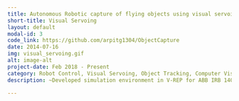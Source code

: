 ```yaml
---
title: Autonomous Robotic capture of flying objects using visual servoing
short-title: Visual Servoing
layout: default
modal-id: 3
code_link: https://github.com/arpitg1304/ObjectCapture
date: 2014-07-16
img: visual_servoing.gif
alt: image-alt
project-date: Feb 2018 - Present
category: Robot Control, Visual Servoing, Object Tracking, Computer Vision
description: ~Developed simulation environment in V-REP for ABB IRB 140 Robot using ROS<br><br>~Used Microsoft Kinect to predict object’s trajectory using OpenCV and curve fitting<br><br>~Solved the problem of slow data acquisition using ROS and achieved real-time performance<br><br>~Implemented PID controller for 6-DOF robot arm to capture the objects in flight through visual feedback

---
```

